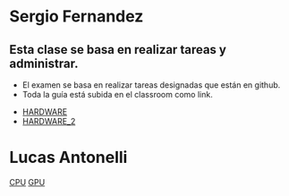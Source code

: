 # Sergio Fernandez
## Esta clase se basa en realizar tareas y administrar. 
- El examen se basa en realizar tareas designadas que están en github.
- Toda la guía está subida en el classroom como link.

* [HARDWARE](https://github.com/SergioNetCo/mi_repo_git/blob/master/hardware/hardware1.md)
* [HARDWARE_2](https://github.com/SergioNetCo/mi_repo_git/blob/master/hardware/hardware2.md)

# Lucas Antonelli
[CPU](./hardware/hardware1Lucas.md)
[GPU](./hardware/hardware2Lucas.md)